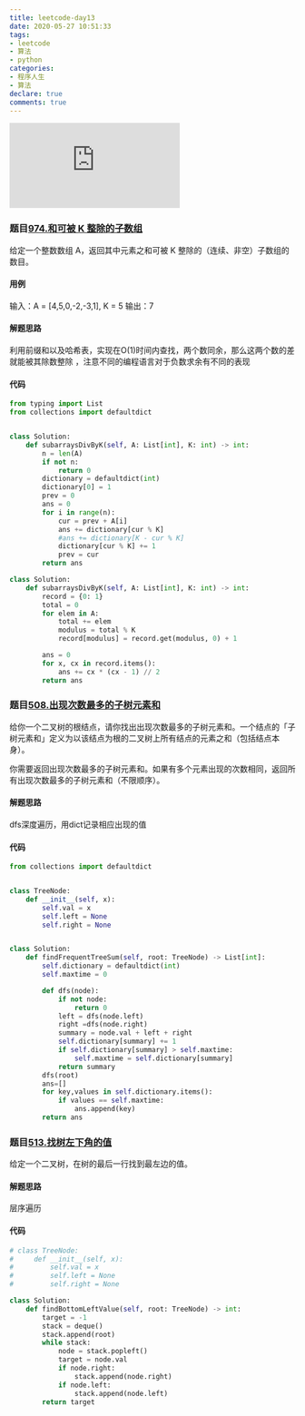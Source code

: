 ```yaml
---
title: leetcode-day13
date: 2020-05-27 10:51:33
tags:
- leetcode
- 算法
- python
categories:
- 程序人生
- 算法
declare: true
comments: true
---
```


![图片](http://api.mtyqx.cn/api/random.php?617)
<!-- more -->

### 题目[974.和可被 K 整除的子数组](https://leetcode-cn.com/problems/subarray-sums-divisible-by-k/)
给定一个整数数组 A，返回其中元素之和可被 K 整除的（连续、非空）子数组的数目。

#### 用例
输入：A = \[4,5,0,-2,-3,1], K = 5
输出：7
#### 解题思路
利用前缀和以及哈希表，实现在O(1)时间内查找，两个数同余，那么这两个数的差就能被其除数整除
，注意不同的编程语言对于负数求余有不同的表现

#### 代码
```python
from typing import List
from collections import defaultdict


class Solution:
    def subarraysDivByK(self, A: List[int], K: int) -> int:
        n = len(A)
        if not n:
            return 0
        dictionary = defaultdict(int)
        dictionary[0] = 1
        prev = 0
        ans = 0
        for i in range(n):
            cur = prev + A[i]
            ans += dictionary[cur % K]
            #ans += dictionary[K - cur % K]
            dictionary[cur % K] += 1
            prev = cur
        return ans

class Solution:
    def subarraysDivByK(self, A: List[int], K: int) -> int:
        record = {0: 1}
        total = 0
        for elem in A:
            total += elem
            modulus = total % K
            record[modulus] = record.get(modulus, 0) + 1

        ans = 0
        for x, cx in record.items():
            ans += cx * (cx - 1) // 2
        return ans
```

### 题目[508.出现次数最多的子树元素和](https://leetcode-cn.com/problems/most-frequent-subtree-sum/)
给你一个二叉树的根结点，请你找出出现次数最多的子树元素和。一个结点的「子树元素和」定义为以该结点为根的二叉树上所有结点的元素之和（包括结点本身）。

你需要返回出现次数最多的子树元素和。如果有多个元素出现的次数相同，返回所有出现次数最多的子树元素和（不限顺序）。

#### 解题思路
dfs深度遍历，用dict记录相应出现的值
#### 代码
```python
from collections import defaultdict


class TreeNode:
    def __init__(self, x):
        self.val = x
        self.left = None
        self.right = None


class Solution:
    def findFrequentTreeSum(self, root: TreeNode) -> List[int]:
        self.dictionary = defaultdict(int)
        self.maxtime = 0

        def dfs(node):
            if not node:
                return 0
            left = dfs(node.left)
            right =dfs(node.right)
            summary = node.val + left + right
            self.dictionary[summary] += 1
            if self.dictionary[summary] > self.maxtime:
                self.maxtime = self.dictionary[summary]
            return summary
        dfs(root)
        ans=[]
        for key,values in self.dictionary.items():
            if values == self.maxtime:
                ans.append(key)
        return ans
```

### 题目[513.找树左下角的值](https://leetcode-cn.com/problems/find-bottom-left-tree-value/)
给定一个二叉树，在树的最后一行找到最左边的值。

#### 解题思路
层序遍历
#### 代码
```python
# class TreeNode:
#     def __init__(self, x):
#         self.val = x
#         self.left = None
#         self.right = None

class Solution:
    def findBottomLeftValue(self, root: TreeNode) -> int:
        target = -1
        stack = deque()
        stack.append(root)
        while stack:
            node = stack.popleft()
            target = node.val
            if node.right:
                stack.append(node.right)
            if node.left:
                stack.append(node.left)
        return target
```